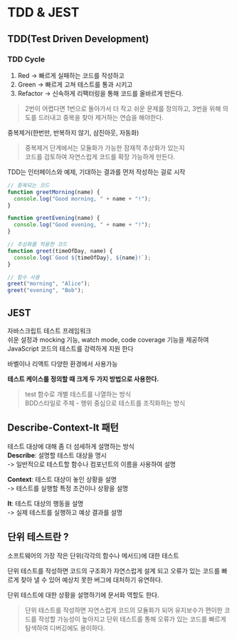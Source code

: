 # TDD & JEST

## TDD(Test Driven Development)

### TDD Cycle

1. Red -> 빠르게 실패하는 코드를 작성하고
2. Green -> 빠르게 고쳐 테스트를 통과 시키고
3. Refactor -> 신속하게 리팩터링을 통해 코드를 올바르게 만든다.

>2번이 어렵다면 1번으로 돌아가서 더 작고 쉬운 문제를 정의하고, 3번을 위해 의도를 드러내고 중복을 찾아 제거하는 연습을 해야한다.

중복제거(한번만, 반복하지 않기, 삼진아웃, 자동화)

> 중복제거 단계에서는 모듈화가 가능한 잠재적 추상화가 있는지  
> 코드를 검토하여 자연스럽게 코드를 확장 가능하게 만든다.

TDD는 인터페이스와 예제, 기대하는 결과를 먼저 작성하는 걸로 시작 

```jsx
// 중복되는 코드
function greetMorning(name) {
  console.log("Good morning, " + name + "!");
}

function greetEvening(name) {
  console.log("Good evening, " + name + "!");
}

// 추상화를 적용한 코드
function greet(timeOfDay, name) {
  console.log(`Good ${timeOfDay}, ${name}!`);
}

// 함수 사용
greet("morning", "Alice");
greet("evening", "Bob");

```

## JEST

자바스크립트 테스트 프레임워크  
쉬운 설정과 mocking 기능, watch mode, code coverage 기능을 제공하여 JavaScript 코드의 테스트를 강력하게 지원 한다

바벨이나 리액트 다양한 환경에서 사용가능 

**테스트 케이스를 정의할 때 크게 두 가지 방법으로 사용한다.** 
> test 함수로 개별 테스트를 나열하는 방식  
> BDD스타일로 주체 - 행위 중심으로 테스트를 조직화하는 방식

## Describe-Context-It 패턴

테스트 대상에 대해 좀 더 섬세하게 설명하는 방식  
**Describe**: 설명할 테스트 대상을 명시  
-> 일반적으로 테스트할 함수나 컴포넌트의 이름을 사용하여 설명

**Context**: 테스트 대상이 놓인 상황을 설명  
-> 테스트를 실행할 특정 조건이나 상황을 설명  

**It**: 테스트 대상의 행동을 설명  
-> 실제 테스트를 실행하고 예상 결과를 설명

## 단위 테스트란 ?

소프트웨어의 가장 작은 단위(각각의 함수나 메서드)에 대한 테스트  

단위 테스트를 작성하면 코드의 구조화가 자연스럽게 설계 되고 오류가 있는 코드를 빠르게 찾아 낼 수 있어 예상치 못한 버그에 대처하기 유연하다.  

단위 테스트에 대한 상황을 설명하기에 문서화 역할도 한다.  

> 단위 테스트를 작성하면 자연스럽게 코드의 모듈화가 되어 유지보수가 편이한 코드를 작성할 가능성이 높아지고 단위 테스트를 통해 오류가 있는 코드를 빠르게 탐색하여 디버깅에도 용이하다.